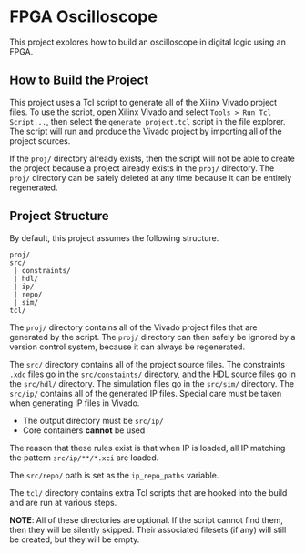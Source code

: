 # FPGA Oscilloscope

This project explores how to build an oscilloscope in digital logic using an
FPGA.

## How to Build the Project

This project uses a Tcl script to generate all of the Xilinx Vivado project
files. To use the script, open Xilinx Vivado and select
`Tools > Run Tcl Script...`, then select the `generate_project.tcl` script in
the file explorer. The script will run and produce the Vivado project by
importing all of the project sources.

If the `proj/` directory already exists, then the script will not be able to
create the project because a project already exists in the `proj/` directory.
The `proj/` directory can be safely deleted at any time because it can be
entirely regenerated.

## Project Structure

By default, this project assumes the following structure.

    proj/
    src/
     | constraints/
     | hdl/
     | ip/
     | repo/
     | sim/
    tcl/

The `proj/` directory contains all of the Vivado project files that are
generated by the script. The `proj/` directory can then safely be ignored by a
version control system, because it can always be regenerated.

The `src/` directory contains all of the project source files. The constraints
`.xdc` files go in the `src/constaints/` directory, and the HDL source files go
in the `src/hdl/` directory. The simulation files go in the `src/sim/`
directory. The `src/ip/` contains all of the generated IP files. Special care
must be taken when generating IP files in Vivado.

*   The output directory must be `src/ip/`
*   Core containers **cannot** be used

The reason that these rules exist is that when IP is loaded, all IP matching the
pattern `src/ip/**/*.xci` are loaded.

The `src/repo/` path is set as the `ip_repo_paths` variable.

The `tcl/` directory contains extra Tcl scripts that are hooked into the build
and are run at various steps.

**NOTE**: All of these directories are optional. If the script cannot find them,
then they will be silently skipped. Their associated filesets (if any) will
still be created, but they will be empty.
